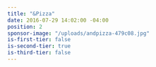```yaml
---
title: "&Pizza"
date: 2016-07-29 14:02:00 -04:00
position: 2
sponsor-image: "/uploads/andpizza-479c08.jpg"
is-first-tier: false
is-second-tier: true
is-third-tier: false
---
```


